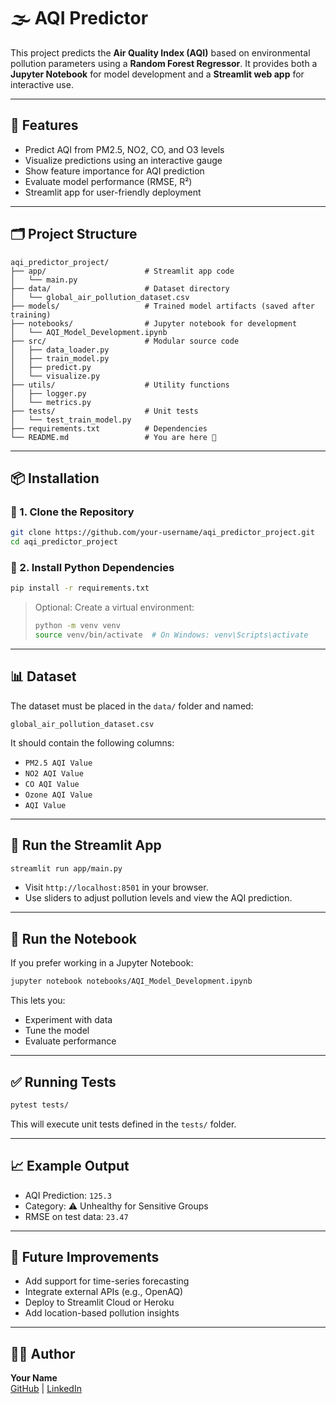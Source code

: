# 🌫️ AQI Predictor

This project predicts the **Air Quality Index (AQI)** based on environmental pollution parameters using a **Random Forest Regressor**. It provides both a **Jupyter Notebook** for model development and a **Streamlit web app** for interactive use.

---

## 📌 Features

- Predict AQI from PM2.5, NO2, CO, and O3 levels
- Visualize predictions using an interactive gauge
- Show feature importance for AQI prediction
- Evaluate model performance (RMSE, R²)
- Streamlit app for user-friendly deployment

---

## 🗂️ Project Structure

```
aqi_predictor_project/
├── app/                      # Streamlit app code
│   └── main.py
├── data/                     # Dataset directory
│   └── global_air_pollution_dataset.csv
├── models/                   # Trained model artifacts (saved after training)
├── notebooks/                # Jupyter notebook for development
│   └── AQI_Model_Development.ipynb
├── src/                      # Modular source code
│   ├── data_loader.py
│   ├── train_model.py
│   ├── predict.py
│   └── visualize.py
├── utils/                    # Utility functions
│   ├── logger.py
│   └── metrics.py
├── tests/                    # Unit tests
│   └── test_train_model.py
├── requirements.txt          # Dependencies
└── README.md                 # You are here 📍
```

---

## 📦 Installation

### 🔧 1. Clone the Repository
```bash
git clone https://github.com/your-username/aqi_predictor_project.git
cd aqi_predictor_project
```

### 🔧 2. Install Python Dependencies
```bash
pip install -r requirements.txt
```

> Optional: Create a virtual environment:
> ```bash
> python -m venv venv
> source venv/bin/activate  # On Windows: venv\Scripts\activate
> ```

---

## 📊 Dataset

The dataset must be placed in the `data/` folder and named:

```
global_air_pollution_dataset.csv
```

It should contain the following columns:

- `PM2.5 AQI Value`
- `NO2 AQI Value`
- `CO AQI Value`
- `Ozone AQI Value`
- `AQI Value`

---

## 🚀 Run the Streamlit App

```bash
streamlit run app/main.py
```

- Visit `http://localhost:8501` in your browser.
- Use sliders to adjust pollution levels and view the AQI prediction.

---

## 📓 Run the Notebook

If you prefer working in a Jupyter Notebook:

```bash
jupyter notebook notebooks/AQI_Model_Development.ipynb
```

This lets you:

- Experiment with data
- Tune the model
- Evaluate performance

---

## ✅ Running Tests

```bash
pytest tests/
```

This will execute unit tests defined in the `tests/` folder.

---

## 📈 Example Output

- AQI Prediction: `125.3`
- Category: ⚠️ Unhealthy for Sensitive Groups
- RMSE on test data: `23.47`

---

## 📌 Future Improvements

- Add support for time-series forecasting
- Integrate external APIs (e.g., OpenAQ)
- Deploy to Streamlit Cloud or Heroku
- Add location-based pollution insights

---

## 👨‍💻 Author

**Your Name**  
[GitHub](https://github.com/vkavi0607/AQI-Prediction) | [LinkedIn](http://www.linkedin.com/in/kaviyarasu-v-502662367)
